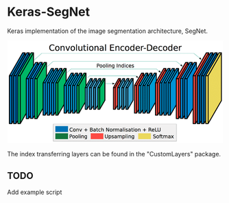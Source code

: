 # Keras-SegNet #
Keras implementation of the image segmentation architecture, SegNet.

![alt text](https://github.com/danielenricocahall/Keras-SegNet/blob/master/Figures/segnet.png)

The index transferring layers can be found in the "CustomLayers" package.

##  TODO ##

Add example script



